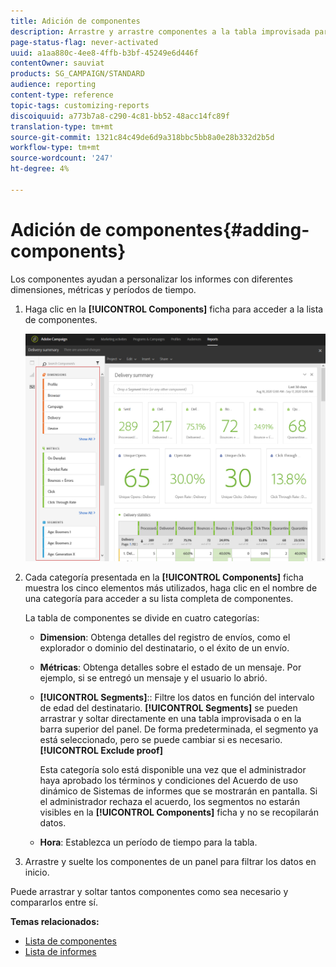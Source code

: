 ```yaml
---
title: Adición de componentes
description: Arrastre y arrastre componentes a la tabla improvisada para filtrar los datos y generar el informe en inicio.
page-status-flag: never-activated
uuid: a1aa880c-4ee8-4ffb-b3bf-45249e6d446f
contentOwner: sauviat
products: SG_CAMPAIGN/STANDARD
audience: reporting
content-type: reference
topic-tags: customizing-reports
discoiquuid: a773b7a8-c290-4c81-bb52-48acc14fc89f
translation-type: tm+mt
source-git-commit: 1321c84c49de6d9a318bbc5bb8a0e28b332d2b5d
workflow-type: tm+mt
source-wordcount: '247'
ht-degree: 4%

---
```



# Adición de componentes{#adding-components}

Los componentes ayudan a personalizar los informes con diferentes dimensiones, métricas y períodos de tiempo.

1. Haga clic en la **[!UICONTROL Components]** ficha para acceder a la lista de componentes.

   ![](assets/dynamic_report_components.png)

1. Cada categoría presentada en la **[!UICONTROL Components]** ficha muestra los cinco elementos más utilizados, haga clic en el nombre de una categoría para acceder a su lista completa de componentes.

   La tabla de componentes se divide en cuatro categorías:

   * **Dimension**: Obtenga detalles del registro de envíos, como el explorador o dominio del destinatario, o el éxito de un envío.
   * **Métricas**: Obtenga detalles sobre el estado de un mensaje. Por ejemplo, si se entregó un mensaje y el usuario lo abrió.
   * **[!UICONTROL Segments]**:: Filtre los datos en función del intervalo de edad del destinatario. **[!UICONTROL Segments]** se pueden arrastrar y soltar directamente en una tabla improvisada o en la barra superior del panel. De forma predeterminada, el segmento ya está seleccionado, pero se puede cambiar si es necesario. **[!UICONTROL Exclude proof]**

      Esta categoría solo está disponible una vez que el administrador haya aprobado los términos y condiciones del Acuerdo de uso dinámico de Sistemas de informes que se mostrarán en pantalla. Si el administrador rechaza el acuerdo, los segmentos no estarán visibles en la **[!UICONTROL Components]** ficha y no se recopilarán datos.

   * **Hora**: Establezca un período de tiempo para la tabla.

1. Arrastre y suelte los componentes de un panel para filtrar los datos en inicio.

Puede arrastrar y soltar tantos componentes como sea necesario y compararlos entre sí.

**Temas relacionados:**

* [Lista de componentes](../../reporting/using/list-of-components-.md)
* [Lista de informes](../../reporting/using/defining-the-report-period.md)

